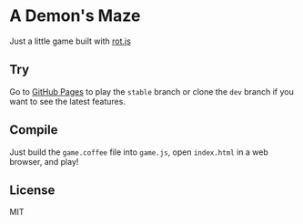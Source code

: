 # A Demon's Maze
Just a little game built with [rot.js](http://ondras.github.io)

## Try
Go to [GitHub Pages](http://fazo96.github.io/aDemonsMaze) to play the `stable` branch or clone the `dev` branch if you want to see the latest features.

## Compile
Just build the `game.coffee` file into `game.js`, open `index.html` in a web browser, and play!

## License
MIT
